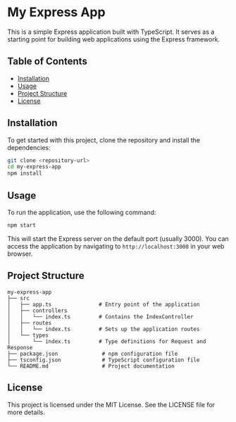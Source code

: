# My Express App

This is a simple Express application built with TypeScript. It serves as a starting point for building web applications using the Express framework.

## Table of Contents

- [Installation](#installation)
- [Usage](#usage)
- [Project Structure](#project-structure)
- [License](#license)

## Installation

To get started with this project, clone the repository and install the dependencies:

```bash
git clone <repository-url>
cd my-express-app
npm install
```

## Usage

To run the application, use the following command:

```bash
npm start
```

This will start the Express server on the default port (usually 3000). You can access the application by navigating to `http://localhost:3000` in your web browser.

## Project Structure

```
my-express-app
├── src
│   ├── app.ts               # Entry point of the application
│   ├── controllers
│   │   └── index.ts         # Contains the IndexController
│   ├── routes
│   │   └── index.ts         # Sets up the application routes
│   └── types
│       └── index.ts         # Type definitions for Request and Response
├── package.json              # npm configuration file
├── tsconfig.json             # TypeScript configuration file
└── README.md                 # Project documentation
```

## License

This project is licensed under the MIT License. See the LICENSE file for more details.